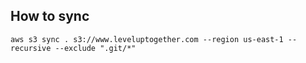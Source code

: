 ## How to sync

````
aws s3 sync . s3://www.leveluptogether.com --region us-east-1 --recursive --exclude ".git/*"
````